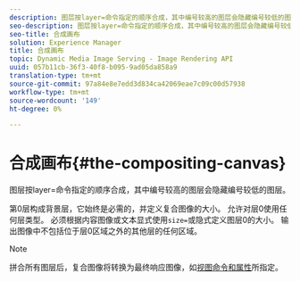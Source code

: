 ```yaml
---
description: 图层按layer=命令指定的顺序合成，其中编号较高的图层会隐藏编号较低的图层。
seo-description: 图层按layer=命令指定的顺序合成，其中编号较高的图层会隐藏编号较低的图层。
seo-title: 合成画布
solution: Experience Manager
title: 合成画布
topic: Dynamic Media Image Serving - Image Rendering API
uuid: 057b11cb-36f3-40f8-b095-9ad05da858a9
translation-type: tm+mt
source-git-commit: 97a84e8e7edd3d834ca42069eae7c09c00d57938
workflow-type: tm+mt
source-wordcount: '149'
ht-degree: 0%

---
```



# 合成画布{#the-compositing-canvas}

图层按layer=命令指定的顺序合成，其中编号较高的图层会隐藏编号较低的图层。

第0层构成背景层，它始终是必需的，并定义复合图像的大小。 允许对层0使用任何层类型。 必须根据内容图像或文本显式使用`size=`或隐式定义图层0的大小。 输出图像中不包括位于层0区域之外的其他层的任何区域。

>[!NOTE]
>
>拼合所有图层后，复合图像将转换为最终响应图像，如[视图命令和属性](../../../../../../is-api/http-ref/image-serving-api-ref/c-http-protocol-reference/c-syntax-and-features/c-command-overview/r-view-commands-and-attributes.md#reference-8b3d637d080a47a4ba669a7f0de2ba90)所指定。

